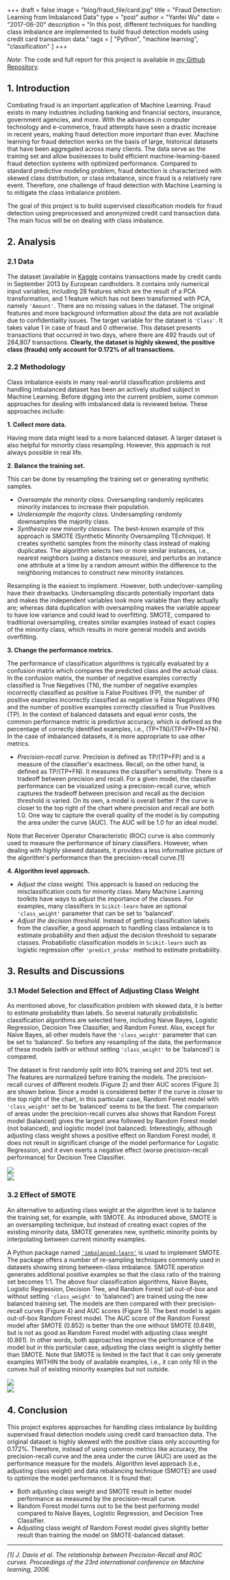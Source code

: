 +++
draft = false
image = "blog/fraud_file/card.jpg"
title = "Fraud Detection: Learning from Imbalanced Data"
type = "post"
author = "Yanfei Wu"
date = "2017-06-20"
description = "In this post, different techniques for handling class imbalance are implemented to build fraud detection models using credit card transaction data."
tags = [
"Python",
"machine learning",
"classification"
]
+++

*Note*: The code and full report for this project is available in [my Github Repository](https://github.com/yanfei-wu/kaggle/tree/master/fraud).

## 1. Introduction  

Combating fraud is an important application of Machine Learning. Fraud exists in many industries including banking and financial sectors, insurance, government agencies, and more. With the advances in computer technology and e-commerce, fraud attempts have seen a drastic increase in recent years, making fraud detection more important than ever. Machine learning for fraud detection works on the basis of large, historical datasets that have been aggregated across many clients. The data serve as the training set and allow businesses to build efficient machine-learning-based fraud detection systems with optimized performance. Compared to standard predictive modeling problem, fraud detection is characterized with skewed class distribution, or class imbalance, since fraud is a relatively rare event. Therefore, one challenge of fraud detection with Machine Learning is to mitigate the class imbalance problem.  

The goal of this project is to build supervised classification models for fraud detection using preprocessed and anonymized credit card transaction data. The main focus will be on dealing with class imbalance. 


## 2. Analysis  

### 2.1 Data  

The dataset (available in [Kaggle](https://www.kaggle.com/dalpozz/creditcardfraud) contains transactions made by credit cards in September 2013 by European cardholders. It contains only numerical input variables, including 28 features which are the result of a PCA transformation, and 1 feature which has not been transformed with PCA, namely `'Amount'`. There are no missing values in the dataset. The original features and more background information about the data are not available due to confidentiality issues. The target variable for the dataset is `'Class'`. It takes value 1 in case of fraud and 0 otherwise. This dataset presents transactions that occurred in two days, where there are 492 frauds out of 284,807 transactions. **Clearly, the dataset is highly skewed, the positive class (frauds) only account for 0.172% of all transactions.**    

### 2.2 Methodology 

Class imbalance exists in many real-world classification problems and handling imbalanced dataset has been an actively studied subject in Machine Learning. Before digging into the current problem, some common approaches for dealing with imbalanced data is reviewed below. These approaches include:  

**1. Collect more data.**  

Having more data might lead to a more balanced dataset. A larger dataset is also helpful for minority class resampling. However, this approach is not always possible in real life. 

**2. Balance the training set.** 

This can be done by resampling the training set or generating synthetic samples.  
  
- *Oversample the minority class.* Oversampling randomly replicates minority instances to increase their population.   
- *Undersample the majority class.* Undersampling randomly downsamples the majority class.   
- *Synthesize new minority classes.* The best-known example of this approach is SMOTE (Synthetic Minority Oversampling TEchnique). It creates synthetic samples from the minority class instead of making duplicates. The algorithm selects two or more similar instances, i.e., nearest neighbors (using a distance measure), and perturbs an instance one attribute at a time by a random amount within the difference to the neighboring instances to construct new minority instances.   

Resampling is the easiest to implement. However, both under/over-sampling have their drawbacks. Undersampling discards potentially important data and makes the independent variables look more variable than they actually are; whereas data duplication with oversampling makes the variable appear to have low variance and could lead to overfitting. SMOTE, compared to traditional oversampling, creates similar examples instead of exact copies of the minority class, which results in more general models and avoids overfitting.  

**3. Change the performance metrics.**

The performance of classification algorithms is typically evaluated by a confusion matrix which compares the predicted class and the actual class. In the confusion matrix, the number of negative examples correctly classified is True Negatives (TN), the number of negative examples incorrectly classified as positive is False Positives (FP), the number of positive examples incorrectly classified as negative is False Negatives (FN) and the number of positive examples correctly classified is True Positives (TP). In the context of balanced datasets and equal error costs, the common performance metric is predictive accuracy, which is defined as the percentage of correctly identified examples, i.e., (TP+TN)/(TP+FP+TN+FN). In the case of imbalanced datasets, it is more appropriate to use other metrics.   

- *Precision-recall curve.* Precision is defined as TP/(TP+FP) and is a measure of the classifier's exactness. Recall, on the other hand, is defined as TP/(TP+FN). It measures the classifier's sensitivity. There is a tradeoff between precision and recall. For a given model, the classifier performance can be visualized using a precision-recall curve, which captures the tradeoff between precision and recall as the decision threshold is varied. On its own, a model is overall better if the curve is closer to the top right of the chart where precision and recall are both 1.0. One way to capture the overall quality of the model is by computing the area under the curve (AUC). The AUC will be 1.0 for an ideal model.        

Note that Receiver Operator Characteristic (ROC) curve is also commonly used to measure the performance of binary classifiers. However, when dealing with highly skewed datasets, it provides a less informative picture of the algorithm's performance than the precision-recall curve.[1]

**4. Algorithm level approach.**    

- *Adjust the class weight.* This approach is based on reducing the misclassification costs for minority class. Many Machine Learning toolkits have ways to adjust the importance of the classes. For examples, many classifiers in `Scikit-learn` have an optional `'class_weight'` parameter that can be set to 'balanced'.  
- *Adjust the decision threshold.* Instead of getting classification labels from the classifier, a good approach to handling class imbalance is to estimate probability and then adjust the decision threshold to separate classes. Probabilistic classification models in `Scikit-learn` such as logistic regression offer `'predict_proba'` method to estimate probability. 


## 3. Results and Discussions  
### 3.1 Model Selection and Effect of Adjusting Class Weight     

As mentioned above, for classification problem with skewed data, it is better to estimate probability than labels. So several naturally probabilistic classification algorithms are selected here, including Naive Bayes, Logistic Regression, Decision Tree Classifier, and Random Forest. Also, except for Naive Bayes, all other models have the `'class_weight'` parameter that can be set to 'balanced'. So before any resampling of the data, the performance of these models (with or without setting `'class_weight'` to be 'balanced') is compared.   

The dataset is first randomly split into 80% training set and 20% test set. The features are normalized before training the models. The precision-recall curves of different models (Figure 2) and their AUC scores (Figure 3) are shown below. Since a model is considered better if the curve is closer to the top right of the chart, in this particular case, Random Forest model with `'class_weight'` set to be 'balanced' seems to be the best. The comparison of areas under the precision-recall curves also shows that Random Forest model (balanced) gives the largest area followed by Random Forest model (not balanced), and logistic model (not balanced). Interestingly, although adjusting class weight shows a positive effect on Random Forest model, it does not result in significant change of the model performance for Logistic Regression, and it even exerts a negative effect (worse precision-recall performance) for Decision Tree Classifier.     

<img src="../fraud_file/pr.png" class="img-responsive" style="display: block; margin: auto;" />  

<img src="../fraud_file/auc.png" class="img-responsive" style="display: block; margin: auto;" /> 

### 3.2 Effect of SMOTE   

An alternative to adjusting class weight at the algorithm level is to balance the training set, for example, with SMOTE. As introduced above, SMOTE is an oversampling technique, but instead of creating exact copies of the existing minority data, SMOTE generates new, synthetic minority points by interpolating between current minority examples.  

A Python package named [`'imbalanced-learn'`](http://contrib.scikit-learn.org/imbalanced-learn/index.html#) is used to implement SMOTE. The package offers a number of re-sampling techniques commonly used in datasets showing strong between-class imbalance. SMOTE operation generates additional positive examples so that the class ratio of the training set becomes 1:1. The above four classification algorithms, Naive Bayes, Logistic Regression, Decision Tree, and Random Forest (all out-of-box and without setting `'class_weight'` to 'balanced') are trained using the new balanced training set. The models are then compared with their precision-recall curves (Figure 4) and AUC scores (Figure 5). The best model is again out-of-box Random Forest model. The AUC score of the Random Forest model after SMOTE (0.852) is better than the one without SMOTE (0.849), but is not as good as Random Forest model with adjusting class weight (0.861). In other words, both approaches improve the performance of the model but in this particular case, adjusting the class weight is slightly better than SMOTE. Note that SMOTE is limited in the fact that it can only generate examples WITHIN the body of available examples, i.e., it can only fill in the convex hull of existing minority examples but not outside.     

<img src="../fraud_file/pr_smote.png" class="img-responsive" style="display: block; margin: auto;" />  

<img src="../fraud_file/auc_smote.png" class="img-responsive" style="display: block; margin: auto;" />  

## 4. Conclusion  
This project explores approaches for handling class imbalance by building supervised fraud detection models using credit card transaction data. The original dataset is highly skewed with the positive class only accounting for 0.172%. Therefore, instead of using common metrics like accuracy, the precision-recall curve and the area under the curve (AUC) are used as the performance measure for the models. Algorithm level approach (i.e., adjusting class weight) and data rebalancing technique (SMOTE) are used to optimize the model performance. It is found that:   

* Both adjusting class weight and SMOTE result in better model performance as measured by the precision-recall curve.  
* Random Forest model turns out to be the best performing model compared to Naive Bayes, Logistic Regression, and Decision Tree Classifier.  
* Adjusting class weight of Random Forest model gives slightly better result than training the model on SMOTE-balanced dataset. 


-----------  

*[1] J. Davis et al. The relationship between Precision-Recall and ROC curves. Proceedings of the 23rd international conference on Machine learning, 2006.* 